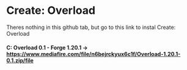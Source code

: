 # Create: Overload
Theres nothing in this github tab, but go to this link to instal Create: Overload

#### C: Overload 0.1 - Forge 1.20.1 -> **https://www.mediafire.com/file/n6bejrckyux6c1f/Overload-1.20.1-0.1.zip/file**

